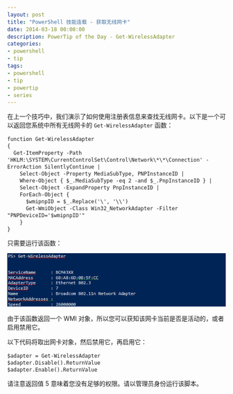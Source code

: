 ```yaml
---
layout: post
title: "PowerShell 技能连载 - 获取无线网卡"
date: 2014-03-18 00:00:00
description: PowerTip of the Day - Get-WirelessAdapter
categories:
- powershell
- tip
tags:
- powershell
- tip
- powertip
- series
---
```

在上一个技巧中，我们演示了如何使用注册表信息来查找无线网卡。以下是一个可以返回您系统中所有无线网卡的 `Get-WirelessAdapter` 函数：

    function Get-WirelessAdapter
    {
      Get-ItemProperty -Path 'HKLM:\SYSTEM\CurrentControlSet\Control\Network\*\*\Connection' -ErrorAction SilentlyContinue |
        Select-Object -Property MediaSubType, PNPInstanceID |
        Where-Object { $_.MediaSubType -eq 2 -and $_.PnpInstanceID } |
        Select-Object -ExpandProperty PnpInstanceID |
        ForEach-Object {
          $wmipnpID = $_.Replace('\', '\\')
          Get-WmiObject -Class Win32_NetworkAdapter -Filter "PNPDeviceID='$wmipnpID'"
        }
    }



只需要运行该函数：

![](/img/2014-03-18-get-wirelessadapter-001.png)

由于该函数返回一个 WMI 对象，所以您可以获知该网卡当前是否是活动的，或者启用禁用它。

以下代码将取出网卡对象，然后禁用它，再启用它：

    $adapter = Get-WirelessAdapter
    $adapter.Disable().ReturnValue
    $adapter.Enable().ReturnValue

请注意返回值 5 意味着您没有足够的权限。请以管理员身份运行该脚本。

<!--本文国际来源：[Get-WirelessAdapter](http://community.idera.com/powershell/powertips/b/tips/posts/get-wirelessadapter)-->
